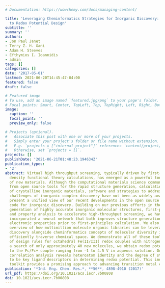 ```yaml
---
# Documentation: https://wowchemy.com/docs/managing-content/

title: 'Leveraging Cheminformatics Strategies for Inorganic Discovery: Application
  to Redox Potential Design'
subtitle: ''
summary: ''
authors:
- Jon Paul Janet
- Terry Z. H. Gani
- Adam H. Steeves
- Efthymios I. Ioannidis
- admin
tags: []
categories: []
date: '2017-05-01'
lastmod: 2021-06-20T14:45:47-04:00
featured: false
draft: false

# Featured image
# To use, add an image named `featured.jpg/png` to your page's folder.
# Focal points: Smart, Center, TopLeft, Top, TopRight, Left, Right, BottomLeft, Bottom, BottomRight.
image:
  caption: ''
  focal_point: ''
  preview_only: false

# Projects (optional).
#   Associate this post with one or more of your projects.
#   Simply enter your project's folder or file name without extension.
#   E.g. `projects = ["internal-project"]` references `content/project/deep-learning/index.md`.
#   Otherwise, set `projects = []`.
projects: []
publishDate: '2021-06-21T01:48:23.194634Z'
publication_types:
- '2'
abstract: Virtual high throughput screening, typically driven by first-principles,
  density functional theory calculations, has emerged as a powerful tool for the discovery
  of new materials. Although the computational materials science community has benefited
  from open source tools for the rapid structure generation, calculation, and analysis
  of crystalline inorganic materials, software and strategies to address the unique
  challenges of inorganic complex discovery have not been as widely available. We
  present a unified view of our recent developments in the open source molSimplify
  code for inorganic discovery. Building on our previous efforts in the automated
  generation of highly accurate inorganic molecular structures, first-principles simulation,
  and property analysis to accelerate high-throughput screening, we have recently
  incorporated a neural network that both improves structure generation and predicts
  electronic properties prior to first-principles calculation. We also provide an
  overview of how multimillion molecule organic libraries can be leveraged for inorganic
  discovery alongside cheminformatics concepts of molecular diversity in order to
  efficiently traverse chemical space. We demonstrate all of these tools on the discovery
  of design rules for octahedral Fe(II/III) redox couples with nitrogen ligands. Over
  a search of only approximately 40 new molecules, we obtain redox potentials relative
  to the Fc/Fc+ couple ranging from −1 to 4.5 V in aqueous solution. Our new automated
  correlation analysis reveals heteroatom identity and the degree of structural branching
  to be key ligand descriptors in determining redox potential. This inorganic discovery
  toolkit provides a promising approach to advancing transition metal complex design.
publication: '*Ind. Eng. Chem. Res.*, **56**, 4898-4910 (2017)'
url_pdf: https://doi.org/10.1021/acs.iecr.7b00808
doi: 10.1021/acs.iecr.7b00808
---
```

